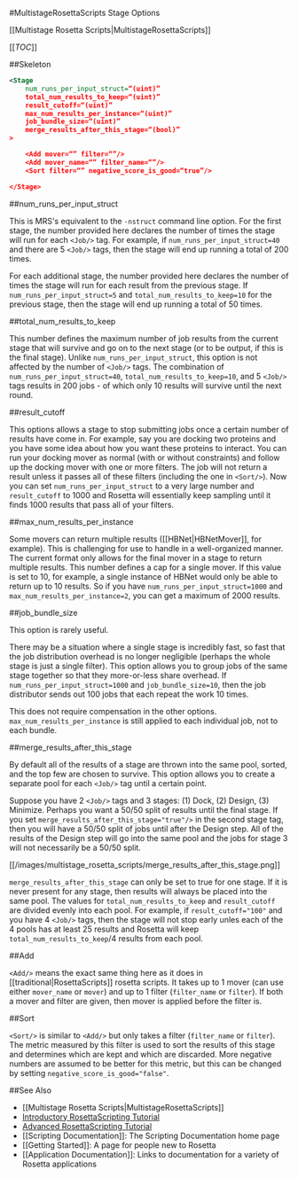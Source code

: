 #MultistageRosettaScripts Stage Options

[[Multistage Rosetta Scripts|MultistageRosettaScripts]]

[[_TOC_]]

##Skeleton

```xml
<Stage
    num_runs_per_input_struct=“(uint)”
    total_num_results_to_keep=“(uint)”
    result_cutoff=“(uint)”
    max_num_results_per_instance=“(uint)”
    job_bundle_size=“(uint)”
    merge_results_after_this_stage=“(bool)”
>

    <Add mover=“” filter=“”/>
    <Add mover_name=“” filter_name=“”/>
    <Sort filter=“” negative_score_is_good=“true”/>

</Stage>

```

##num_runs_per_input_struct

This is MRS's equivalent to the `-nstruct` command line option.
For the first stage, the number provided here declares the number of times the stage will run for each `<Job/>` tag.
For example, if `num_runs_per_input_struct=40` and there are 5 `<Job/>` tags, then the stage will end up running a total of 200 times.

For each additional stage, the number provided here declares the number of times the stage will run for each result from the previous stage.
If `num_runs_per_input_struct=5` and `total_num_results_to_keep=10` for the previous stage, then the stage will end up running a total of 50 times.

##total_num_results_to_keep

This number defines the maximum number of job results from the current stage that will survive and go on to the next stage (or to be output, if this is the final stage).
Unlike `num_runs_per_input_struct`, this option is not affected by the number of `<Job/>` tags.
The combination of `num_runs_per_input_struct=40`, `total_num_results_to_keep=10`, and 5 `<Job/>` tags results in 200 jobs - of which only 10 results will survive until the next round.

##result_cutoff

This options allows a stage to stop submitting jobs once a certain number of results have come in.
For example, say you are docking two proteins and you have some idea about how you want these proteins to interact.
You can run your docking mover as normal (with or without constraints) and follow up the docking mover with one or more filters.
The job will not return a result unless it passes all of these filters (including the one in `<Sort/>`).
Now you can set `num_runs_per_input_struct` to a very large number and `result_cutoff` to 1000 and Rosetta will essentially keep sampling until it finds 1000 results that pass all of your filters.

##max_num_results_per_instance

Some movers can return multiple results ([[HBNet|HBNetMover]], for example).
This is challenging for use to handle in a well-organized manner.
The current format only allows for the final mover in a stage to return multiple results.
This number defines a cap for a single mover.
If this value is set to 10, for example, a single instance of HBNet would only be able to return up to 10 results.
So if you have `num_runs_per_input_struct=1000` and `max_num_results_per_instance=2`, you can get a maximum of 2000 results.

##job_bundle_size

This option is rarely useful.

There may be a situation where a single stage is incredibly fast, so fast that the job distribution overhead is no longer negligible (perhaps the whole stage is just a single filter).
This option allows you to group jobs of the same stage together so that they more-or-less share overhead.
If `num_runs_per_input_struct=1000` and `job_bundle_size=10`, then the job distributor sends out 100 jobs that each repeat the work 10 times.

This does not require compensation in the other options. `max_num_results_per_instance` is still applied to each individual job, not to each bundle.

##merge_results_after_this_stage

By default all of the results of a stage are thrown into the same pool, sorted, and the top few are chosen to survive.
This option allows you to create a separate pool for each `<Job/>` tag until a certain point.

Suppose you have 2 `<Job/>` tags and 3 stages: (1) Dock, (2) Design, (3) Minimize.
Perhaps you want a 50/50 split of results until the final stage.
If you set `merge_results_after_this_stage="true"/>` in the second stage tag, then you will have a 50/50 split of jobs until after the Design step.
All of the results of the Design step will go into the same pool and the jobs for stage 3 will not necessarily be a 50/50 split.

[[/images/multistage_rosetta_scripts/merge_results_after_this_stage.png]]

`merge_results_after_this_stage` can only be set to true for one stage.
If it is never present for any stage, then results will always be placed into the same pool.
The values for `total_num_results_to_keep` and `result_cutoff` are divided evenly into each pool.
For example, if `result_cutoff="100"` and you have 4 `<Job/>` tags, then the stage will not stop early unles each of the 4 pools has at least 25 results and Rosetta will keep `total_num_results_to_keep`/4 results from each pool.

##Add

`<Add/>` means the exact same thing here as it does in [[traditional|RosettaScripts]] rosetta scripts.
It takes up to 1 mover (can use either `mover_name` or `mover`) and up to 1 filter (`filter_name` or `filter`).
If both a mover and filter are given, then mover is applied before the filter is.

##Sort

`<Sort/>` is similar to `<Add/>` but only takes a filter (`filter_name` or `filter`).
The metric measured by this filter is used to sort the results of this stage and determines which are kept and which are discarded.
More negative numbers are assumed to be better for this metric, but this can be changed by setting `negative_score_is_good="false"`.

##See Also

* [[Multistage Rosetta Scripts|MultistageRosettaScripts]]
* [Introductory RosettaScripting Tutorial](https://www.rosettacommons.org/demos/latest/tutorials/scripting_with_rosettascripts/scripting_with_rosettascripts)
* [Advanced RosettaScripting Tutorial](https://www.rosettacommons.org/demos/latest/tutorials/advanced_scripting_with_rosettascripts/advanced_scripting_with_rosettascripts)
* [[Scripting Documentation]]: The Scripting Documentation home page
* [[Getting Started]]: A page for people new to Rosetta
* [[Application Documentation]]: Links to documentation for a variety of Rosetta applications
